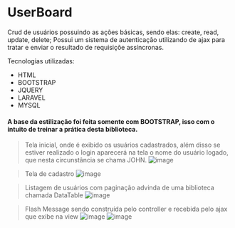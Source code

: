 # UserBoard

Crud de usuários possuindo as ações básicas, sendo elas: create, read, update, delete;
Possui um sistema de autenticação utilizando de ajax para tratar e enviar o resultado de requisiçõe assíncronas.

Tecnologias utilizadas:
* HTML
* BOOTSTRAP
* JQUERY
* LARAVEL
* MYSQL

#### A base da estilização foi feita somente com BOOTSTRAP, isso com o intuito de treinar a prática desta biblioteca.

>Tela inicial, onde é exibido os usuários cadastrados, além disso se estiver realizado o login aparecerá na tela o nome do usuário logado, que nesta circunstância se chama JOHN.
![image](https://github.com/johnalysonn/UserBoard/assets/104682781/c3d32ce0-f11b-44b6-967d-261717619897)

>Tela de cadastro
![image](https://github.com/johnalysonn/UserBoard/assets/104682781/c013d272-4d42-4e8b-af2a-8f9eec0df50b)

>Listagem de usuários com paginação advinda de uma biblioteca chamada DataTable
![image](https://github.com/johnalysonn/UserBoard/assets/104682781/ce9fe46d-a7ec-440d-a2c1-3f1711fba003)

>Flash Message sendo construída pelo controller e recebida pelo ajax que exibe na view
![image](https://github.com/johnalysonn/UserBoard/assets/104682781/384ebac8-4e3c-4bbb-909d-978736e6afc9)
![image](https://github.com/johnalysonn/UserBoard/assets/104682781/09e0041a-cf43-4c25-befa-59b767f1ff84)
